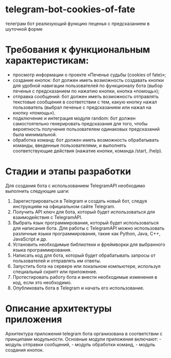 # telegram-bot-cookies-of-fate
телеграм бот реализующий функцию пеценья с предсказанием в шуточной форме

# Требования к функциональным характеристикам:
-  просмотр информации о проекте «Печенье судьбы (cookies of fate)»;
- создание кнопок: бот должен иметь возможность создавать кнопки для удобной навигации пользователей по функционалу бота (выбор печенья с предсказанием по нажатию кнопки, кнопка «помощь»);
- отправка сообщений: бот должен иметь возможность отправлять текстовые сообщения в соответствии с тем, какую кнопку нажал пользователь (выбрал печенье с предсказанием или нажал на кнопку «помощь»).
- подключение и интеграция модуля random: бот должен самостоятельно генерировать предсказания для того, чтобы вероятность получения пользователем одинаковых предсказаний была минимальной.
-  обработка команд: бот должен иметь возможность обрабатывать команды, введенные пользователями, и выполнять соответствующие действия (нажатие кнопки, команда /start, /help).

# Стадии и этапы разработки 
Для создания бота с использованием TelegramAPI необходимо выполнить следующие шаги:
1. Зарегистрироваться в Telegram и создать новый бот, следуя инструкциям на официальном сайте Telegram.
2. Получить API ключ для бота, который будет использоваться для взаимодействия с TelegramAPI.
3. Выбрать язык программирования, который будет использоваться для написания бота. Для работы с TelegramAPI можно использовать различные языки программирования, такие как Python, Java, C++, JavaScript и др.
4. Установить необходимые библиотеки и фреймворки для выбранного языка программирования.
5. Написать код для бота, который будет обрабатывать запросы от пользователей и отправлять им ответы.
6. Запустить бота на сервере или локальном компьютере, используя специальный скрипт или приложение.
7. Протестировать работу бота и внести необходимые изменения в код, если это необходимо.
8. Опубликовать бота в Telegram и начать его использование.

# Описание архитектуры приложения
Архитектура приложения telegram бота организована в соответствии с принципами модульности. Основные модули приложения включают:
	- модуль отправки сообщений, 
	- модуль обработки команд, 
	- модуль создания кнопок.

